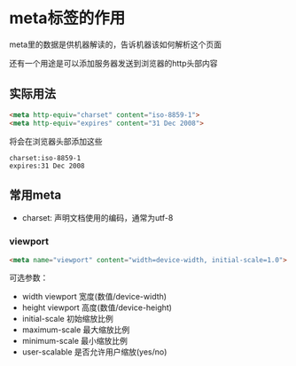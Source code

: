 # meta标签的作用

meta里的数据是供机器解读的，告诉机器该如何解析这个页面

还有一个用途是可以添加服务器发送到浏览器的http头部内容

## 实际用法

```html
<meta http-equiv="charset" content="iso-8859-1">
<meta http-equiv="expires" content="31 Dec 2008">
```

将会在浏览器头部添加这些

```
charset:iso-8859-1
expires:31 Dec 2008
```

## 常用meta

- charset: 声明文档使用的编码，通常为utf-8

### viewport

```html
<meta name="viewport" content="width=device-width, initial-scale=1.0">
```

可选参数：

- width viewport 宽度(数值/device-width)
- height viewport 高度(数值/device-height)
- initial-scale 初始缩放比例
- maximum-scale 最大缩放比例
- minimum-scale 最小缩放比例
- user-scalable 是否允许用户缩放(yes/no)